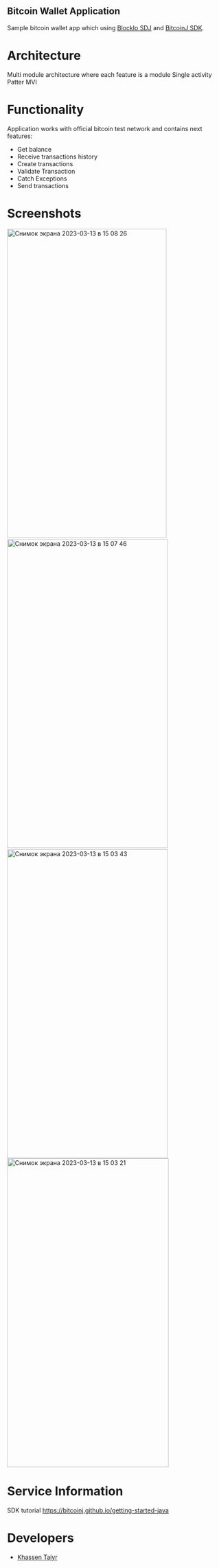 ## Bitcoin Wallet Application

Sample bitcoin wallet app which using <a href="https://github.com/BlockIo/block_io-java">BlockIo SDJ</a> and <a href="https://bitcoinj.github.io/">BitcoinJ SDK</a>.

# Architecture
Multi module architecture where each feature is a module
Single activity
Patter MVI

# Functionality

Application works with official bitcoin test network and contains next features: 
* Get balance
* Receive transactions history
* Create transactions
* Validate Transaction
* Catch Exceptions
* Send transactions

# Screenshots

<img width="371" alt="Снимок экрана 2023-03-13 в 15 08 26" src="https://user-images.githubusercontent.com/43029842/224656146-aeb23243-55ed-44da-814e-486b8c5174fe.png" width="360" height="720">&nbsp;
<img width="374" alt="Снимок экрана 2023-03-13 в 15 07 46" src="https://user-images.githubusercontent.com/43029842/224656159-cd403ada-12f7-48b8-9b08-3818f5af8302.png" width="360" height="720">&nbsp;
<img width="374" alt="Снимок экрана 2023-03-13 в 15 03 43" src="https://user-images.githubusercontent.com/43029842/224655137-a6fafe8d-786a-418f-add9-8c8fa57a2623.png" width="360" height="720">
<img width="376" alt="Снимок экрана 2023-03-13 в 15 03 21" src="https://user-images.githubusercontent.com/43029842/224655149-56446071-9582-4dd4-8f68-a7015279c70b.png" width="360" height="720">

# Service Information
SDK tutorial https://bitcoinj.github.io/getting-started-java

# Developers

* [Khassen Taiyr](https://github.com/taiyrkhassen)
